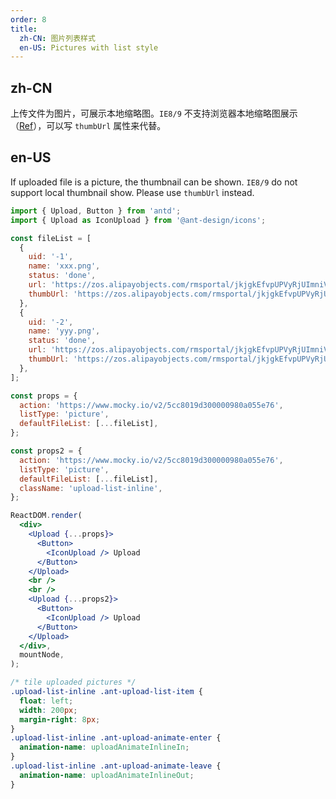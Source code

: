 ```yaml
---
order: 8
title:
  zh-CN: 图片列表样式
  en-US: Pictures with list style
---
```


## zh-CN

上传文件为图片，可展示本地缩略图。`IE8/9` 不支持浏览器本地缩略图展示（[Ref](https://developer.mozilla.org/en-US/docs/Web/API/FileReader/readAsDataURL)），可以写 `thumbUrl` 属性来代替。

## en-US

If uploaded file is a picture, the thumbnail can be shown. `IE8/9` do not support local thumbnail show. Please use `thumbUrl` instead.

```jsx
import { Upload, Button } from 'antd';
import { Upload as IconUpload } from '@ant-design/icons';

const fileList = [
  {
    uid: '-1',
    name: 'xxx.png',
    status: 'done',
    url: 'https://zos.alipayobjects.com/rmsportal/jkjgkEfvpUPVyRjUImniVslZfWPnJuuZ.png',
    thumbUrl: 'https://zos.alipayobjects.com/rmsportal/jkjgkEfvpUPVyRjUImniVslZfWPnJuuZ.png',
  },
  {
    uid: '-2',
    name: 'yyy.png',
    status: 'done',
    url: 'https://zos.alipayobjects.com/rmsportal/jkjgkEfvpUPVyRjUImniVslZfWPnJuuZ.png',
    thumbUrl: 'https://zos.alipayobjects.com/rmsportal/jkjgkEfvpUPVyRjUImniVslZfWPnJuuZ.png',
  },
];

const props = {
  action: 'https://www.mocky.io/v2/5cc8019d300000980a055e76',
  listType: 'picture',
  defaultFileList: [...fileList],
};

const props2 = {
  action: 'https://www.mocky.io/v2/5cc8019d300000980a055e76',
  listType: 'picture',
  defaultFileList: [...fileList],
  className: 'upload-list-inline',
};

ReactDOM.render(
  <div>
    <Upload {...props}>
      <Button>
        <IconUpload /> Upload
      </Button>
    </Upload>
    <br />
    <br />
    <Upload {...props2}>
      <Button>
        <IconUpload /> Upload
      </Button>
    </Upload>
  </div>,
  mountNode,
);
```

```css
/* tile uploaded pictures */
.upload-list-inline .ant-upload-list-item {
  float: left;
  width: 200px;
  margin-right: 8px;
}
.upload-list-inline .ant-upload-animate-enter {
  animation-name: uploadAnimateInlineIn;
}
.upload-list-inline .ant-upload-animate-leave {
  animation-name: uploadAnimateInlineOut;
}
```
